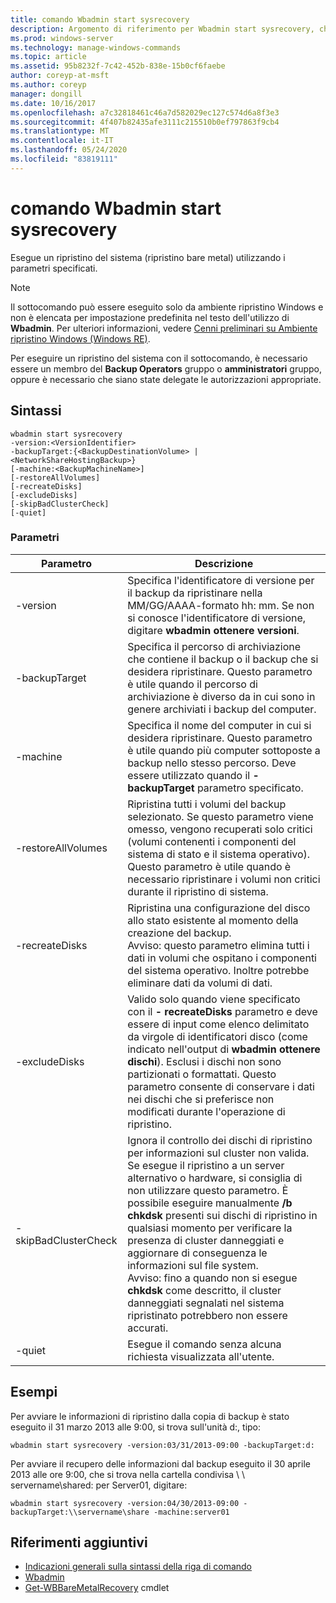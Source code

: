 ```yaml
---
title: comando Wbadmin start sysrecovery
description: Argomento di riferimento per Wbadmin start sysrecovery, che esegue un ripristino di sistema (ripristino bare metal) utilizzando i parametri specificati.
ms.prod: windows-server
ms.technology: manage-windows-commands
ms.topic: article
ms.assetid: 95b8232f-7c42-452b-838e-15b0cf6faebe
author: coreyp-at-msft
ms.author: coreyp
manager: dongill
ms.date: 10/16/2017
ms.openlocfilehash: a7c32818461c46a7d582029ec127c574d6a8f3e3
ms.sourcegitcommit: 4f407b82435afe3111c215510b0ef797863f9cb4
ms.translationtype: MT
ms.contentlocale: it-IT
ms.lasthandoff: 05/24/2020
ms.locfileid: "83819111"
---
```

# <a name="wbadmin-start-sysrecovery"></a>comando Wbadmin start sysrecovery



Esegue un ripristino del sistema (ripristino bare metal) utilizzando i parametri specificati.

> [!NOTE]
> Il sottocomando può essere eseguito solo da ambiente ripristino Windows e non è elencata per impostazione predefinita nel testo dell'utilizzo di **Wbadmin**. Per ulteriori informazioni, vedere [Cenni preliminari su Ambiente ripristino Windows (Windows RE)](https://technet.microsoft.com/library/hh825173.aspx).

Per eseguire un ripristino del sistema con il sottocomando, è necessario essere un membro del **Backup Operators** gruppo o **amministratori** gruppo, oppure è necessario che siano state delegate le autorizzazioni appropriate.

## <a name="syntax"></a>Sintassi

```
wbadmin start sysrecovery
-version:<VersionIdentifier>
-backupTarget:{<BackupDestinationVolume> | <NetworkShareHostingBackup>}
[-machine:<BackupMachineName>]
[-restoreAllVolumes]
[-recreateDisks]
[-excludeDisks]
[-skipBadClusterCheck]
[-quiet]
```

### <a name="parameters"></a>Parametri

|Parametro|Descrizione|
|---------|-----------|
|-version|Specifica l'identificatore di versione per il backup da ripristinare nella MM/GG/AAAA-formato hh: mm. Se non si conosce l'identificatore di versione, digitare **wbadmin ottenere versioni**.|
|-backupTarget|Specifica il percorso di archiviazione che contiene il backup o il backup che si desidera ripristinare. Questo parametro è utile quando il percorso di archiviazione è diverso da in cui sono in genere archiviati i backup del computer.|
|-machine|Specifica il nome del computer in cui si desidera ripristinare. Questo parametro è utile quando più computer sottoposte a backup nello stesso percorso. Deve essere utilizzato quando il **- backupTarget** parametro specificato.|
|-restoreAllVolumes|Ripristina tutti i volumi del backup selezionato. Se questo parametro viene omesso, vengono recuperati solo critici (volumi contenenti i componenti del sistema di stato e il sistema operativo). Questo parametro è utile quando è necessario ripristinare i volumi non critici durante il ripristino di sistema.|
|-recreateDisks|Ripristina una configurazione del disco allo stato esistente al momento della creazione del backup.</br>Avviso: questo parametro elimina tutti i dati in volumi che ospitano i componenti del sistema operativo. Inoltre potrebbe eliminare dati da volumi di dati.|
|-excludeDisks|Valido solo quando viene specificato con il **- recreateDisks** parametro e deve essere di input come elenco delimitato da virgole di identificatori disco (come indicato nell'output di **wbadmin ottenere dischi**). Esclusi i dischi non sono partizionati o formattati. Questo parametro consente di conservare i dati nei dischi che si preferisce non modificati durante l'operazione di ripristino.|
|-skipBadClusterCheck|Ignora il controllo dei dischi di ripristino per informazioni sul cluster non valida. Se esegue il ripristino a un server alternativo o hardware, si consiglia di non utilizzare questo parametro. È possibile eseguire manualmente **/b chkdsk** presenti sui dischi di ripristino in qualsiasi momento per verificare la presenza di cluster danneggiati e aggiornare di conseguenza le informazioni sul file system.</br>Avviso: fino a quando non si esegue **chkdsk** come descritto, il cluster danneggiati segnalati nel sistema ripristinato potrebbero non essere accurati.|
|-quiet|Esegue il comando senza alcuna richiesta visualizzata all'utente.|

## <a name="examples"></a>Esempi

Per avviare le informazioni di ripristino dalla copia di backup è stato eseguito il 31 marzo 2013 alle 9:00, si trova sull'unità d:, tipo:
```
wbadmin start sysrecovery -version:03/31/2013-09:00 -backupTarget:d:
```
Per avviare il recupero delle informazioni dal backup eseguito il 30 aprile 2013 alle ore 9:00, che si trova nella cartella condivisa \\ \\ servername\shared: per Server01, digitare:
```
wbadmin start sysrecovery -version:04/30/2013-09:00 -backupTarget:\\servername\share -machine:server01
```

## <a name="additional-references"></a>Riferimenti aggiuntivi

- [Indicazioni generali sulla sintassi della riga di comando](command-line-syntax-key.md)
-   [Wbadmin](wbadmin.md)
-   [Get-WBBareMetalRecovery](https://technet.microsoft.com/library/jj902461.aspx) cmdlet
